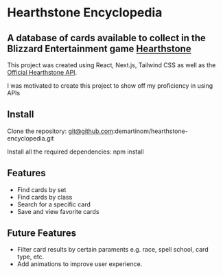 # Hearthstone Encyclopedia

## A database of cards available to collect in the Blizzard Entertainment game [Hearthstone](https://hearthstone.blizzard.com/en-us)

This project was created using React, Next.js, Tailwind CSS as well as the [Official Hearthstone API](https://develop.battle.net/).


I was motivated to create this project to show off my proficiency in using APIs

## Install
Clone the repository: git@github.com:demartinom/hearthstone-encyclopedia.git

Install all the required dependencies: npm install

## Features
- Find cards by set
- Find cards by class
- Search for a specific card
- Save and view favorite cards

## Future Features
- Filter card results by certain paraments e.g. race, spell school, card type, etc.
- Add animations to improve user experience.
